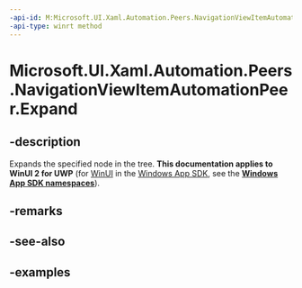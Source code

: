 ```yaml
---
-api-id: M:Microsoft.UI.Xaml.Automation.Peers.NavigationViewItemAutomationPeer.Expand
-api-type: winrt method
---
```


# Microsoft.UI.Xaml.Automation.Peers.NavigationViewItemAutomationPeer.Expand

<!--
public void Expand ();
-->

## -description
Expands the specified node in the tree.
**This documentation applies to WinUI 2 for UWP** (for [WinUI](/windows/apps/winui/winui3/) in the [Windows App SDK](/windows/apps/windows-app-sdk/), see the **[Windows App SDK namespaces](/windows/windows-app-sdk/api/winrt/)**).

## -remarks

## -see-also

## -examples


